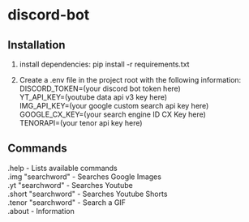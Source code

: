 # discord-bot
## Installation
1. install dependencies: pip install -r requirements.txt

2. Create a .env file in the project root with the following information:<br>
DISCORD_TOKEN=(your discord bot token here)<br>
YT_API_KEY=(youtube data api v3 key here)<br>
IMG_API_KEY=(your google custom search api key here)<br>
GOOGLE_CX_KEY=(your search engine ID CX Key here)<br>
TENORAPI=(your tenor api key here)
## Commands
.help - Lists available commands<br>
.img "searchword"  -  Searches Google Images<br>
.yt "searchword"  -  Searches Youtube<br>
.short "searchword"  -  Searches Youtube Shorts<br>
.tenor "searchword" - Search a GIF<br>
.about  -  Information
